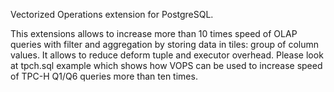 Vectorized Operations extension for PostgreSQL.

This extensions allows to increase more than 10 times speed of OLAP queries with filter and aggregation
by storing data in tiles: group of column values. It allows to reduce deform tuple and executor overhead.
Please look at tpch.sql example which shows how VOPS can be used to increase speed of TPC-H Q1/Q6 queries 
more than ten times.

